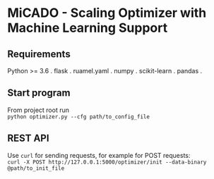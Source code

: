 # MiCADO - Scaling Optimizer with Machine Learning Support

## Requirements 
Python >= 3.6 . 
flask . 
ruamel.yaml . 
numpy . 
scikit-learn . 
pandas . 


## Start program 
From project root run  
```python optimizer.py --cfg path/to_config_file```

## REST API 
Use `curl` for sending requests, for example for POST requests:  
```curl -X POST http://127.0.0.1:5000/optimizer/init --data-binary @path/to_init_file```

